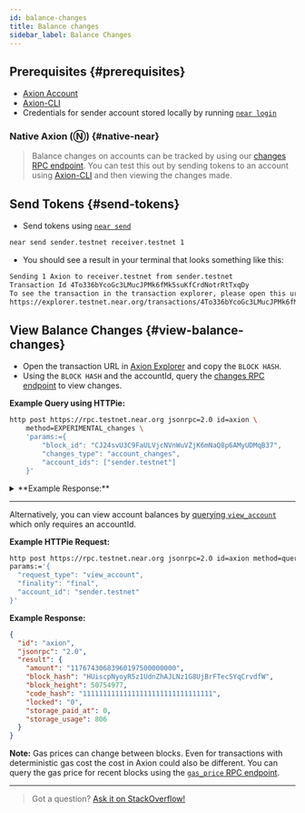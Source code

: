 ```yaml
---
id: balance-changes
title: Balance changes
sidebar_label: Balance Changes
---
```



## Prerequisites {#prerequisites}

- [Axion Account](/docs/develop/basics/create-account)
- [Axion-CLI](/tools/cli)
- Credentials for sender account stored locally by running [`near login`](/tools/cli#near-login)

### Native Axion (Ⓝ) {#native-near}

> Balance changes on accounts can be tracked by using our [changes RPC endpoint](/api/rpc/setup#view-account-changes). You can test this out by sending tokens to an account using [Axion-CLI](/tools/cli#near-send) and then viewing the changes made.

## Send Tokens {#send-tokens}

- Send tokens using [`near send`](/tools/cli#near-send)

```bash
near send sender.testnet receiver.testnet 1
```

- You should see a result in your terminal that looks something like this:

```bash
Sending 1 Axion to receiver.testnet from sender.testnet
Transaction Id 4To336bYcoGc3LMucJPMk6fMk5suKfCrdNotrRtTxqDy
To see the transaction in the transaction explorer, please open this url in your browser
https://explorer.testnet.near.org/transactions/4To336bYcoGc3LMucJPMk6fMk5suKfCrdNotrRtTxqDy
```

## View Balance Changes {#view-balance-changes}

- Open the transaction URL in [Axion Explorer](https://explorer.testnet.near.org/) and copy the `BLOCK HASH`.
- Using the `BLOCK HASH` and the accountId, query the [changes RPC endpoint](/api/rpc/setup#view-account-changes) to view changes.

**Example Query using HTTPie:**

```bash
http post https://rpc.testnet.near.org jsonrpc=2.0 id=axion \
    method=EXPERIMENTAL_changes \
    'params:={
        "block_id": "CJ24svU3C9FaULVjcNVnWuVZjK6mNaQ8p6AMyUDMqB37",
        "changes_type": "account_changes",
        "account_ids": ["sender.testnet"]
    }'
```

<details>
<summary>**Example Response:**</summary>

```json
{
  "id": "axion",
  "jsonrpc": "2.0",
  "result": {
    "block_hash": "BRgE4bjmUo33jmiVBcZaWGkSLVeL7TTi4ZxYTvJdPbB9",
    "changes": [
      {
        "cause": {
          "tx_hash": "4To336bYcoGc3LMucJPMk6fMk5suKfCrdNotrRtTxqDy",
          "type": "transaction_processing"
        },
        "change": {
          "account_id": "sender.testnet",
          "amount": "11767430014412510000000000",
          "code_hash": "11111111111111111111111111111111",
          "locked": "0",
          "storage_paid_at": 0,
          "storage_usage": 806
        },
        "type": "account_update"
      }
    ]
  }
}
```
</details>

---

Alternatively, you can view account balances by [querying `view_account`](/api/rpc/setup#view-account) which only requires an accountId.

**Example HTTPie Request:**

  ```bash
  http post https://rpc.testnet.near.org jsonrpc=2.0 id=axion method=query \
  params:='{
    "request_type": "view_account",
    "finality": "final",
    "account_id": "sender.testnet"
  }'
  ```

**Example Response:**

```json
{
  "id": "axion",
  "jsonrpc": "2.0",
  "result": {
    "amount": "11767430683960197500000000",
    "block_hash": "HUiscpNyoyR5z1UdnZhAJLNz1G8UjBrFTecSYqCrvdfW",
    "block_height": 50754977,
    "code_hash": "11111111111111111111111111111111",
    "locked": "0",
    "storage_paid_at": 0,
    "storage_usage": 806
  }
}
```

**Note:** Gas prices can change between blocks. Even for transactions with deterministic gas cost the cost in Axion could also be different. You can query the gas price for recent blocks using the [`gas_price` RPC endpoint](https://docs.near.org/api/rpc/setup#gas-price).

---

> Got a question?
> <a href="https://stackoverflow.com/questions/tagged/nearprotocol">
> <h8>Ask it on StackOverflow!</h8></a>
